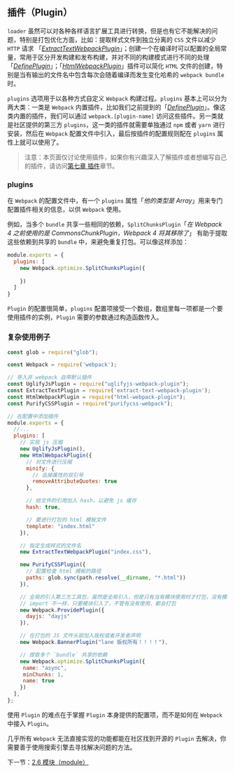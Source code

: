 ## 插件（Plugin）

`loader` 虽然可以对各种各样语言扩展工具进行转换，但是也有它不能解决的问题，特别是打包优化方面，比如：提取样式文件到独立分离的 `CSS` 文件以减少 `HTTP` 请求 「_[ExtractTextWebpackPlugin](https://github.com/webpack-contrib/extract-text-webpack-plugin)_」；创建一个在编译时可以配置的全局常量，常用于区分开发构建和发布构建，并对不同的构建模式进行不同的处理「_[DefinePlugin](https://webpack.docschina.org/plugins/define-plugin/)_」；「_[HtmlWebpackPlugin](https://github.com/jantimon/html-webpack-plugin)_」插件可以简化 `HTML` 文件的创建，特别是当有输出的文件名中包含每次会随着编译而发生变化哈希的 `webpack bundle` 时。

`plugins` 选项用于以各种方式自定义 `Webpack` 构建过程。`plugins` 基本上可以分为两大类：一类是 `Webpack` 内置插件，比如我们之前提到的「_[DefinePlugin](https://webpack.docschina.org/plugins/define-plugin/)_」。像这类内置的插件，我们可以通过 `webpack.[plugin-name]` 访问这些插件。另一类就是社区提供的第三方 `plugins`，这一类的插件就需要单独通过 `npm` 或者 `yarn` 进行安装，然后在 `Webpack` 配置文件中引入，最后按插件的配置规则配在 `plugins` 属性上就可以使用了。

> 注意：本页面仅讨论使用插件，如果你有兴趣深入了解插件或者想编写自己的插件，请访问[第七章 插件](/di-qi-zhang-shen-ru-loader.md)章节。

### plugins

在 `Webpack` 的配置文件中，有一个 `plugins` 属性「_他的类型是 Array_」用来专门配置插件相关的信息，以供 `Webpack` 使用。

例如，当多个 `bundle` 共享一些相同的依赖，`SplitChunksPlugin`「_在 Webpack 4 之前使用的是 CommonsChunkPlugin，Webpack 4 将其移除了_」 有助于提取这些依赖到共享的 `bundle` 中，来避免重复打包。可以像这样添加：

```javascript
module.exports = {
  plugins: [
    new Webpack.optimize.SplitChunksPlugin({
      
    })
  ]
}
```

`Plugin` 的配置很简单，`plugins` 配置项接受一个数组，数组里每一项都是一个要使用插件的实例，`Plugin` 需要的参数通过构造函数传入。

### 复杂使用例子

```javascript
const glob = require("glob");

const Webpack = require('webpack');

// 导入非 webpack 自带默认插件
const UglifyJsPlugin = require("uglifyjs-webpack-plugin");
const ExtractTextPlugin = require('extract-text-webpack-plugin');
const HtmlWebpackPlugin = require("html-webpack-plugin");
const PurifyCSSPlugin = require("purifycss-webpack");

// 在配置中添加插件
module.exports = {
  //...
  plugins: [
    // 实现 js 压缩
    new UglifyJsPlugin(),
    new HtmlWebpackPlugin({
      // 对文件进行压缩
      minify: {
        // 去掉属性的双引号
        removeAttributeQuotes: true
      },

      // 给文件的引用加入 hash，以避免 js 缓存
      hash: true,

      // 要进行打包的 html 模板文件
      template: "index.html"
    }),

    // 指定生成样式的文件名
    new ExtractTextWebpackPlugin("index.css"),

    new PurifyCSSPlugin({
      // 配置检查 html 模板的路径
      paths: glob.sync(path.resolve(__dirname, "*.html"))
    }),

    // 全局的引入第三方工具包，虽然是全局引入，但是只有当有模块使用时才打包，没有模块使用时，是不会打包的
    // import 不一样，只要模块引入了，不管有没有使用，都会打包
    new Webpack.ProvidePlugin({
      dayjs: "dayjs"
    }),

    // 在打包的 JS 文件头部加入版权或者开发者声明
    new Webpack.BannerPlugin("lane 版权所有！！！！"),

    // 提取多个 `bundle` 共享的依赖
    new Webpack.optimize.SplitChunksPlugin({
     name: "async",
     minChunks: 1,
     name: true
    })
  ],
};
```

使用 `Plugin` 的难点在于掌握 `Plugin` 本身提供的配置项，而不是如何在 `Webpack` 中接入 `Plugin`。

几乎所有 `Webpack` 无法直接实现的功能都能在社区找到开源的 `Plugin` 去解决，你需要善于使用搜索引擎去寻找解决问题的方法。

下一节：[2.6 模块（module）](/di-er-zhang-he-xin-gai-nian/26-mo-kuai-ff08-module.md)

 